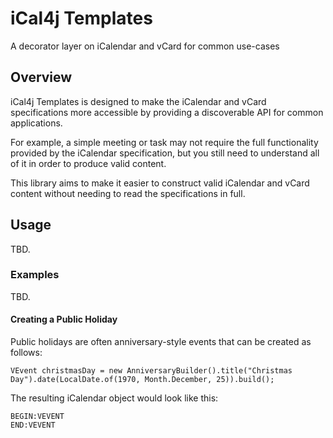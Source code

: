 # iCal4j Templates

A decorator layer on iCalendar and vCard for common use-cases

## Overview

iCal4j Templates is designed to make the iCalendar and vCard specifications more accessible by providing a
discoverable API for common applications.

For example, a simple meeting or task may not require the full functionality provided by the iCalendar specification,
but you still need to understand all of it in order to produce valid content.

This library aims to make it easier to construct valid iCalendar and vCard content without needing to read the
specifications in full.

## Usage

TBD.

### Examples

TBD.

#### Creating a Public Holiday

Public holidays are often anniversary-style events that can be created as follows:

```
VEvent christmasDay = new AnniversaryBuilder().title("Christmas Day").date(LocalDate.of(1970, Month.December, 25)).build();
```

The resulting iCalendar object would look like this:

```
BEGIN:VEVENT
END:VEVENT
```
